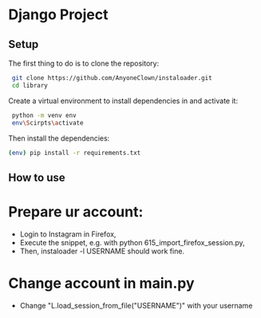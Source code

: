 # Django Project

## Setup

The first thing to do is to clone the repository:

```sh
 git clone https://github.com/AnyoneClown/instaloader.git
 cd library
```

Create a virtual environment to install dependencies in and activate it:

```sh
 python -m venv env
 env\Scirpts\activate
```

Then install the dependencies:

```sh
(env) pip install -r requirements.txt
```


## How to use

# Prepare ur account:

- Login to Instagram in Firefox,
- Execute the snippet, e.g. with python 615_import_firefox_session.py,
- Then, instaloader -l USERNAME should work fine.

# Change account in main.py

- Change "L.load_session_from_file("USERNAME")" with your username